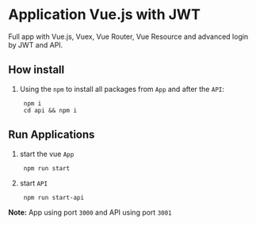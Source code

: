 # Application Vue.js with JWT
Full app with Vue.js, Vuex, Vue Router, Vue Resource and advanced login by JWT and API.

How install
------------
1. Using the `npm` to install all packages from `App` and after the `API`:

        npm i 
        cd api && npm i 
        
Run Applications
------------
1. start the vue `App`

        npm run start
        
2. start `API`

        npm run start-api
        
**Note:** App using port `3000` and API using port  `3001`